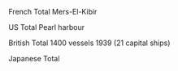 French
Total
Mers-El-Kibir


US
Total
Pearl harbour


British
Total 1400 vessels 1939 (21 capital ships)

Japanese
Total
